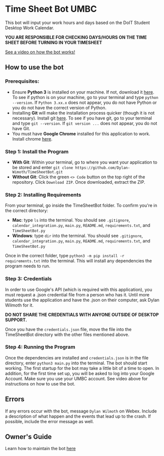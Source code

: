 
# Time Sheet Bot UMBC

This bot will input your work hours and days based on the DoIT Student Desktop Work Calendar.   

**YOU ARE RESPONSIBLE FOR CHECKING DAYS/HOURS ON THE TIME SHEET BEFORE TURNING IN YOUR TIMESHEET**  

[See a video on how the bot works!](https://www.youtube.com/watch?v=OBOn-c57OLM)

## How to use the bot
### Prerequisites:
* Ensure **Python 3** is installed on your machine. If not, download it [here](https://www.python.org/downloads/). To see if python is on your machine, go to your terminal and type ``python --version``. If ``Python 3.xx.x`` does not appear, you do not have Python or you do not have the correct version of Python.
* Installing **Git** will make the installation process quicker (though it is not necessary). Install git [here](https://git-scm.com/downloads). To see if you have git, go to your terminal and type ``git --version``. If ``git version ...`` does not appear, you do not have Git.
* You must have **Google Chrome** installed for this application to work. Install chrome [here](https://www.google.com/chrome/).

### Step 1: Install the Program
* **With Git**: Within your terminal, go to where you want your application to be stored and enter ``git clone https://github.com/Dylan-Wimoth/TimeSheetBot.git``
* **Without Git**: Click the green ``<> Code`` button on the top right of the repository. Click ``Download ZIP``. Once downloaded, extract the ZIP. 

### Step 2: Installing Requirements
From your terminal, go inside the TimeSheetBot folder. To confirm you're in the correct directory:
* **Mac**: type ``ls`` into the terminal. You should see ``.gitignore``, ``calendar_integration.py``, ``main.py``, ``README.md``, ``requirements.txt``, and ``TimeSheetBot.py``
* **Windows**: type ``dir`` into the terminal. You should see ``.gitignore``, ``calendar_integration.py``, ``main.py``, ``README.md``, ``requirements.txt``, and ``TimeSheetBot.py``

Once in the correct folder, type ``python3 -m pip install -r requirements.txt`` into the terminal. This will install any dependencies the program needs to run.

### Step 3: Credentials
In order to use Google's API (which is required with this application), you must request a .json credential file from a person who has it. Until more students use the application and have the .json on their computer, ask Dylan Wilmoth for it.   

**DO NOT SHARE THE CREDENTIALS WITH ANYONE OUTSIDE OF DESKTOP SUPPORT.**

Once you have the ``credentials.json`` file, move the file into the TimeSheetBot directory with the other files mentioned above.

### Step 4: Running the Program
Once the dependencies are installed and ``credentials.json`` is in the file directory, enter ``python3 main.py`` into the terminal. The bot should start working. The first startup for the bot may take a little bit of a time to open. In addition, for the first time set up, you will be asked to log into your Google Account. Make sure you use your UMBC account. See video above for instructions on how to use the bot. 

## Errors
If any errors occur with the bot, message ``Dylan Wilmoth`` on Webex. Include a description of what happen and the events that lead up to the crash. If possible, include the error message as well. 

## Owner's Guide
Learn how to maintain the bot [here](https://docs.google.com/document/d/149sX6eMVgpynhd_m3gGFE3ysSs7btKHZtgD0V1w3xsM/edit?usp=sharing)